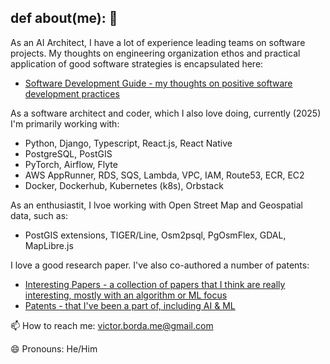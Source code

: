 ## def about(me): 👋

As an AI Architect, I have a lot of experience leading teams on software projects. My thoughts on engineering organization ethos and practical application of good software strategies is encapsulated here:
- [Software Development Guide - my thoughts on positive software development practices](https://github.com/victorborda/software-dev-guide)

As a software architect and coder, which I also love doing, currently (2025) I'm primarily working with:
- Python, Django, Typescript, React.js, React Native
- PostgreSQL, PostGIS
- PyTorch, Airflow, Flyte
- AWS AppRunner, RDS, SQS, Lambda, VPC, IAM, Route53, ECR, EC2
- Docker, Dockerhub, Kubernetes (k8s), Orbstack

As an enthusiastit, I lvoe working with Open Street Map and Geospatial data, such as:
- PostGIS extensions, TIGER/Line, Osm2psql, PgOsmFlex, GDAL, MapLibre.js

I love a good research paper. I've also co-authored a number of patents:
- [Interesting Papers - a collection of papers that I think are really interesting, mostly with an algorithm or ML focus](https://github.com/victorborda/interesting-papers)
- [Patents - that I've been a part of, including AI & ML](https://github.com/victorborda/patents)

📫 How to reach me: victor.borda.me@gmail.com

😄 Pronouns: He/Him
